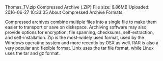 Thomas_TV.zip
Compressed Archive (.ZIP)
File size: 6.86MB
Uploaded: 2016-06-27 10:33:35
About Compressed Archive Formats

Compressed archives combine multiple files into a single file to make them easier to transport or save on diskspace. Archiving software may also provide options for encryption, file spanning, checksums, self-extraction, and self-installation. Zip is the most-widely used format, used by the Windows operating system and more recently by OSX as well. RAR is also a very popular and flexible format. Unix uses the tar file format, while Linux uses the tar and gz format.
